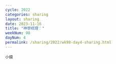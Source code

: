 ```yaml
---
cycle: 2022
categories: sharing
layout: sharing
date: 2023-11-16
title: "神學梳理："
weekNum: 98
dayNum: 4
permalink: /sharing/2022/wk98-day4-sharing.html
---
```


[](https://eccseattle.github.io/media/sharing/2022/wk098/2023-11-16-bin.m4a)

`小錢`